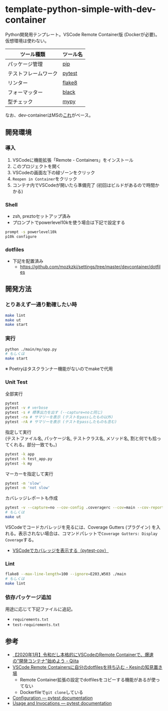 # template-python-simple-with-dev-container

Python開発用テンプレート。VSCode Remote Container版 (Dockerが必要)。仮想環境は使わない。

| ツール種類 | ツール名 |
|--|--|
| パッケージ管理 | [pip](https://kurozumi.github.io/pip/index.html) |
| テストフレームワーク | [pytest](https://docs.pytest.org/en/6.2.x/) |
| リンター | [flake8](https://flake8.pycqa.org/en/latest/) |
| フォーマッター | [black](https://github.com/psf/black) |
| 型チェック | [mypy](https://mypy.readthedocs.io/en/stable/) |

なお、dev-containerはMSの[これ](https://github.com/microsoft/vscode-dev-containers/tree/v0.191.0/containers/python-3)がベース。

## 開発環境

### 導入

1. VSCodeに機能拡張「Remote - Containers」をインストール
1. このプロジェクトを開く
1. VSCodeの画面左下の緑ゾーンをクリック
1. `Reopen in Container`をクリック
1. コンテナ内でVSCodeが開いたら準備完了 (初回はビルドがあるので時間かかる)

### Shell

- zsh, preztoセットアップ済み
- プロンプトでpowerlevel10kを使う場合は下記で設定する

```zsh
prompt -s powerlevel10k
p10k configure
```

### dotfiles

- 下記を配置済み
  - https://github.com/mozkzki/settings/tree/master/devcontainer/dotfiles

## 開発方法

### とりあえず一通り動確したい時

```sh
make lint
make ut
make start
```

### 実行

```sh
python ./main/my/app.py
# もしくは
make start
```

※ Poetryはタスクランナー機能がないのでmakeで代用

### Unit Test

全部実行

```sh
pytest
pytest -v # verbose
pytest -s # 標準出力を出す (--capture=noと同じ)
pytest -ra # サマリーを表示 (テストをpassしたもの以外)
pytest -rA # サマリーを表示 (テストをpassしたものも含む)
```

指定して実行  
(テストファイル名, パッケージ名, テストクラス名, メソッド名, 割と何でも拾ってくれる。部分一致でも。)

```sh
pytest -k app
pytest -k test_app.py
pytest -k my
```

マーカーを指定して実行

```sh
pytest -m 'slow'
pytest -m 'not slow'
```

カバレッジレポートも作成

```sh
pytest -v --capture=no --cov-config .coveragerc --cov=main --cov-report=xml --cov-report=term-missing .
# もしくは
make ut
```

VSCodeでコードカバレッジを見るには、Coverage Gutters (プラグイン) を入れる。表示されない場合は、コマンドパレットで`Coverage Gutters: Display Coverage`する。

- [VSCodeでカバレッジを表示する（pytest-cov）](https://zenn.dev/tyoyo/articles/769df4b7eb9398)

### Lint

```sh
flake8 --max-line-length=100 --ignore=E203,W503 ./main
# もしくは
make lint
```

### 依存パッケージ追加

用途に応じて下記ファイルに追記。

- `requirements.txt`
- `test-requirements.txt`

## 参考

- [【2020年1月】令和だし本格的にVSCodeのRemote Containerで、爆速の"開発コンテナ"始めよう - Qiita](https://qiita.com/koinori/items/084a0770c1f9e72e0c14)
- [VSCode Remote Containersに自分のdotfilesを持ち込む - Kesinの知見置き場](https://kesin.hatenablog.com/entry/2020/07/10/083000)
  - Remote Container拡張の設定でdotfilesをコピーする機能があるが使ってない
  - Dockerfileで`git clone`している
- [Configuration — pytest documentation](https://docs.pytest.org/en/6.2.x/customize.html)
- [Usage and Invocations — pytest documentation](https://docs.pytest.org/en/6.2.x/usage.html)
